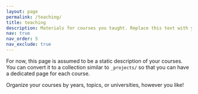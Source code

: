 ```yaml
---
layout: page
permalink: /teaching/
title: teaching
description: Materials for courses you taught. Replace this text with your description.
nav: true
nav_order: 5
nav_exclude: true
---
```


For now, this page is assumed to be a static description of your courses. You can convert it to a collection similar to `_projects/` so that you can have a dedicated page for each course.

Organize your courses by years, topics, or universities, however you like!
